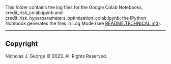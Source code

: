 This folder contains the log files for the Google Colab Notebooks, credit_risk_colab.ipynb and credit_risk_hyperparameters_optimization_colab.ipynb: the IPython Notebook generates the files in Log Mode (see [README.TECHNICAL.md](./README.TECHNICAL.md)).

----

## Copyright

Nicholas J. George © 2023. All Rights Reserved.
